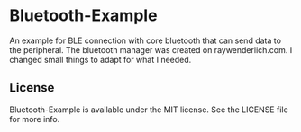 # Bluetooth-Example
An example for BLE connection with core bluetooth that can send data to the peripheral. The bluetooth manager was created on raywenderlich.com. I changed small things to adapt for what I needed.

## License

Bluetooth-Example is available under the MIT license. See the LICENSE file for more info.
